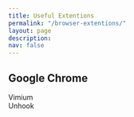```yaml
---
title: Useful Extentions
permalink: "/browser-extentions/"
layout: page
description: 
nav: false
---
```



## Google Chrome
Vimium  
Unhook  